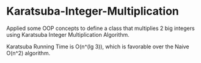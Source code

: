 # Karatsuba-Integer-Multiplication
Applied some OOP concepts to define a class that multiplies 2 big integers using Karatsuba Integer Multiplication Algorithm.

Karatsuba Running Time is O(n^(lg 3)), which is favorable over the Naive O(n^2) algorithm.
